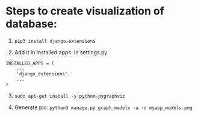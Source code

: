 Steps to create visualization of database:
==========================================

1. `pip3 install django-extensions`

2. Add it in installed apps. In settings.py
```
INSTALLED_APPS = (
    ...
    'django_extensions',
    ...
)
```

3. `sudo apt-get install -y python-pygraphviz`

4. Generate pic: `python3 manage.py graph_models -a -o myapp_models.png`
